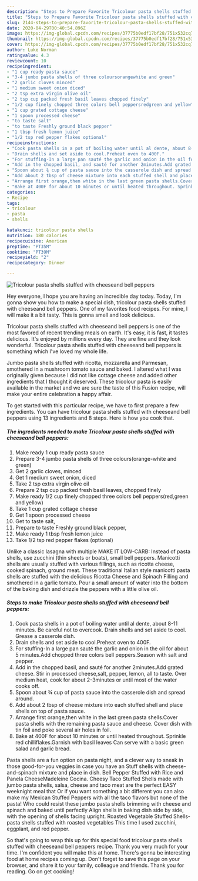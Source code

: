 ```yaml
---
description: "Steps to Prepare Favorite Tricolour pasta shells stuffed with cheeseand bell peppers"
title: "Steps to Prepare Favorite Tricolour pasta shells stuffed with cheeseand bell peppers"
slug: 2144-steps-to-prepare-favorite-tricolour-pasta-shells-stuffed-with-cheeseand-bell-peppers
date: 2020-04-29T00:40:54.896Z
image: https://img-global.cpcdn.com/recipes/37775b0edf17bf28/751x532cq70/tricolour-pasta-shells-stuffed-with-cheeseand-bell-peppers-recipe-main-photo.jpg
thumbnail: https://img-global.cpcdn.com/recipes/37775b0edf17bf28/751x532cq70/tricolour-pasta-shells-stuffed-with-cheeseand-bell-peppers-recipe-main-photo.jpg
cover: https://img-global.cpcdn.com/recipes/37775b0edf17bf28/751x532cq70/tricolour-pasta-shells-stuffed-with-cheeseand-bell-peppers-recipe-main-photo.jpg
author: Luke Norman
ratingvalue: 4.3
reviewcount: 10
recipeingredient:
- "1 cup ready pasta sauce"
- "3-4 jumbo pasta shells of three coloursorangewhite and green"
- "2 garlic cloves minced"
- "1 medium sweet onion diced"
- "2 tsp extra virgin olive oil"
- "2 tsp cup packed fresh basil leaves chopped finely"
- "1/2 cup finely chopped three colors bell peppersredgreen and yellow"
- "1 cup grated cottage cheese"
- "1 spoon processed cheese"
- "to taste salt"
- "to taste Freshly ground black pepper"
- "1 tbsp fresh lemon juice"
- "1/2 tsp red pepper flakes optional"
recipeinstructions:
- "Cook pasta shells in a pot of boiling water until al dente, about 8-11 minutes. Be careful not to overcook. Drain shells and set aside to cool. Grease a casserole dish."
- "Drain shells and set aside to cool.Preheat oven to 400F."
- "For stuffing-In a large pan sauté the garlic and onion in the oil for about 5 minutes.Add chopped three colors bell peppers.Season with salt and pepper."
- "Add in the chopped basil, and sauté for another 2minutes.Add grated cheese. Stir in processed cheese,salt, pepper, lemon, all to taste. Over medium heat, cook for about 2-3minutes or until most of the water cooks off."
- "Spoon about ¾ cup of pasta sauce into the casserole dish and spread around."
- "Add about 2 tbsp of cheese mixture into each stuffed shell and place shells on top of pasta sauce."
- "Arrange first orange,then white in the last green pasta shells.Cover pasta shells with the remaining pasta sauce and cheese. Cover dish with tin foil and poke several air holes in foil."
- "Bake at 400F for about 10 minutes or until heated throughout. Sprinkle red chilliflakes.Garnish with basil leaves Can serve with a basic green salad and garlic bread."
categories:
- Recipe
tags:
- tricolour
- pasta
- shells

katakunci: tricolour pasta shells 
nutrition: 180 calories
recipecuisine: American
preptime: "PT35M"
cooktime: "PT39M"
recipeyield: "2"
recipecategory: Dinner

---
```



![Tricolour pasta shells stuffed with cheeseand bell peppers](https://img-global.cpcdn.com/recipes/37775b0edf17bf28/751x532cq70/tricolour-pasta-shells-stuffed-with-cheeseand-bell-peppers-recipe-main-photo.jpg)

Hey everyone, I hope you are having an incredible day today. Today, I'm gonna show you how to make a special dish, tricolour pasta shells stuffed with cheeseand bell peppers. One of my favorites food recipes. For mine, I will make it a bit tasty. This is gonna smell and look delicious.

Tricolour pasta shells stuffed with cheeseand bell peppers is one of the most favored of recent trending meals on earth. It's easy, it is fast, it tastes delicious. It's enjoyed by millions every day. They are fine and they look wonderful. Tricolour pasta shells stuffed with cheeseand bell peppers is something which I've loved my whole life.

Jumbo pasta shells stuffed with ricotta, mozzarella and Parmesan, smothered in a mushroom tomato sauce and baked. I altered what I was originally given because I did not like cottage cheese and added other ingredients that I thought it deserved. These tricolour pasta is easily available in the market and we are sure the taste of this Fusion recipe, will make your entire celebration a happy affair.


To get started with this particular recipe, we have to first prepare a few ingredients. You can have tricolour pasta shells stuffed with cheeseand bell peppers using 13 ingredients and 8 steps. Here is how you cook that.

<!--inarticleads1-->

##### The ingredients needed to make Tricolour pasta shells stuffed with cheeseand bell peppers:

1. Make ready 1 cup ready pasta sauce
1. Prepare 3-4 jumbo pasta shells of three colours(orange-white and green)
1. Get 2 garlic cloves, minced
1. Get 1 medium sweet onion, diced
1. Take 2 tsp extra virgin olive oil
1. Prepare 2 tsp cup packed fresh basil leaves, chopped finely
1. Make ready 1/2 cup finely chopped three colors bell peppers(red,green and yellow)
1. Take 1 cup grated cottage cheese
1. Get 1 spoon processed cheese
1. Get to taste salt,
1. Prepare to taste Freshly ground black pepper,
1. Make ready 1 tbsp fresh lemon juice
1. Take 1/2 tsp red pepper flakes (optional)


Unlike a classic lasagna with multiple MAKE IT LOW-CARB: Instead of pasta shells, use zucchini (thin sheets or boats), small bell peppers. Manicotti shells are usually stuffed with various fillings, such as ricotta cheese, cooked spinach, ground meat. These traditional Italian style manicotti pasta shells are stuffed with the delicious Ricotta Cheese and Spinach Filling and smothered in a garlic tomato. Pour a small amount of water into the bottom of the baking dish and drizzle the peppers with a little olive oil. 

<!--inarticleads2-->

##### Steps to make Tricolour pasta shells stuffed with cheeseand bell peppers:

1. Cook pasta shells in a pot of boiling water until al dente, about 8-11 minutes. Be careful not to overcook. Drain shells and set aside to cool. Grease a casserole dish.
1. Drain shells and set aside to cool.Preheat oven to 400F.
1. For stuffing-In a large pan sauté the garlic and onion in the oil for about 5 minutes.Add chopped three colors bell peppers.Season with salt and pepper.
1. Add in the chopped basil, and sauté for another 2minutes.Add grated cheese. Stir in processed cheese,salt, pepper, lemon, all to taste. Over medium heat, cook for about 2-3minutes or until most of the water cooks off.
1. Spoon about ¾ cup of pasta sauce into the casserole dish and spread around.
1. Add about 2 tbsp of cheese mixture into each stuffed shell and place shells on top of pasta sauce.
1. Arrange first orange,then white in the last green pasta shells.Cover pasta shells with the remaining pasta sauce and cheese. Cover dish with tin foil and poke several air holes in foil.
1. Bake at 400F for about 10 minutes or until heated throughout. Sprinkle red chilliflakes.Garnish with basil leaves Can serve with a basic green salad and garlic bread.


Pasta shells are a fun option on pasta night, and a clever way to sneak in those good-for-you veggies in case you have an Stuff shells with cheese-and-spinach mixture and place in dish. Bell Pepper Stuffed with Rice and Panela CheeseMadeleine Cocina. Cheesy Taco Stuffed Shells made with jumbo pasta shells, salsa, cheese and taco meat are the perfect EASY weeknight meal that Or if you want something a bit different you can also make my Mexican Stuffed Peppers with all the taco flavors but none of the pasta! Who could resist these jumbo pasta shells brimming with cheese and spinach and baked until perfectly Align shells in baking dish side by side, with the opening of shells facing upright. Roasted Vegetable Stuffed Shells-pasta shells stuffed with roasted vegetables This time I used zucchini, eggplant, and red pepper. 

So that's going to wrap this up for this special food tricolour pasta shells stuffed with cheeseand bell peppers recipe. Thank you very much for your time. I'm confident you will make this at home. There's gonna be interesting food at home recipes coming up. Don't forget to save this page on your browser, and share it to your family, colleague and friends. Thank you for reading. Go on get cooking!
